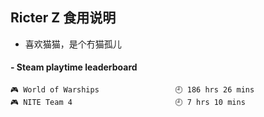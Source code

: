 ## Ricter Z 食用说明
- 喜欢猫猫，是个冇猫孤儿

<!-- steam-box start -->
#### - Steam playtime leaderboard
```text
🎮 World of Warships                 🕘 186 hrs 26 mins
🎮 NITE Team 4                       🕘 7 hrs 10 mins
```
<!-- Powered by https://github.com/YouEclipse/steam-box . -->
<!-- steam-box end -->
